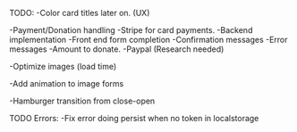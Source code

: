 TODO:
-Color card titles later on. (UX)

-Payment/Donation handling
-Stripe for card payments.
-Backend implementation
-Front end form completion
-Confirmation messages
-Error messages
-Amount to donate.
-Paypal (Research needed)

-Optimize images (load time)

-Add animation to image forms

-Hamburger transition from close-open

TODO Errors:
-Fix error doing persist when no token in localstorage
